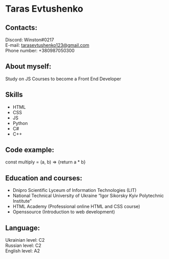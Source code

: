 # Taras Evtushenko #

## Contacts: ##
Discord: Winston#0217<br>
E-mail: tarasevtushenko123@gmail.com<br>
Phone number: +380987050300

## About myself: ##
Study on JS Courses to become a Front End Developer

## Skills ##
+ HTML
+ CSS
+ JS
+ Python
+ C#
+ C++

## Code example: ##
const multiply = (a, b) => {return a * b}

## Education and courses: ##
+ Dnipro Scientific Lyceum of Information Technologies (LIT)
+ National Technical University of Ukraine “Igor Sikorsky Kyiv Polytechnic Institute”
+ HTML Academy (Professional online HTML and CSS course)
+ Openssource (Introduction to web development)

## Language: ##
Ukrainian level: С2<br>
Russian level: С2<br>
English level: A2
